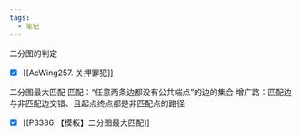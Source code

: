 ```yaml
---
tags:
  - 笔记
---
```

二分图的判定
- [x] [[AcWing257. 关押罪犯]]

二分图最大匹配
匹配：“任意两条边都没有公共端点”的边的集合
增广路：匹配边与非匹配边交错、且起点终点都是非匹配点的路径
- [x] [[P3386|【模板】二分图最大匹配]]
	